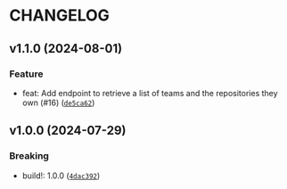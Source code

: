 # CHANGELOG

## v1.1.0 (2024-08-01)

### Feature

* feat: Add endpoint to retrieve a list of teams and the repositories they own (#16) ([`de5ca62`](https://github.com/liatrio/liatrio-dora-api/commit/de5ca62c0a24ad206b07ef29d03327c8bc88b0be))

## v1.0.0 (2024-07-29)

### Breaking

* build!: 1.0.0 ([`4dac392`](https://github.com/liatrio/liatrio-dora-api/commit/4dac3926d90eeea76d1efbb7564319cf17c63e9c))
